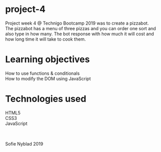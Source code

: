 # project-4
Project week 4 @ Technigo Bootcamp 2019 was to create a pizzabot. <br>
The pizzabot has a menu of three pizzas and you can order one sort and also type in how many. The bot response with how much it will cost and how long time it will take to cook them.

# Learning objectives
How to use functions & conditionals <br>
How to modify the DOM using JavaScript

# Technologies used
HTML5 <br>
CSS3 <br>
JavaScript

<br>
<br>
Sofie Nyblad 2019
